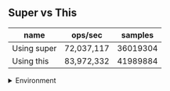 ## Super vs This

|name|ops/sec|samples|
|-|-|-|
|Using super|72,037,117|36019304|
|Using this|83,972,332|41989884|


<details>
<summary>Environment</summary>

* __Machine:__ linux x64 | 4 vCPUs | 7.6GB Mem
* __Run:__ Thu Sep 04 2025 19:52:45 GMT+0000 (Coordinated Universal Time)
* __Node:__ `v23.11.0`
</details>

<!--
{"environment":{"platform":"linux","arch":"x64","cpus":4,"totalMemory":7.597843170166016},"benchmarks":[{"name":"Using super","samples":36019304,"opsSec":72037117.6961091},{"name":"Using this","samples":41989884,"opsSec":83972332.58583885}]}-->
